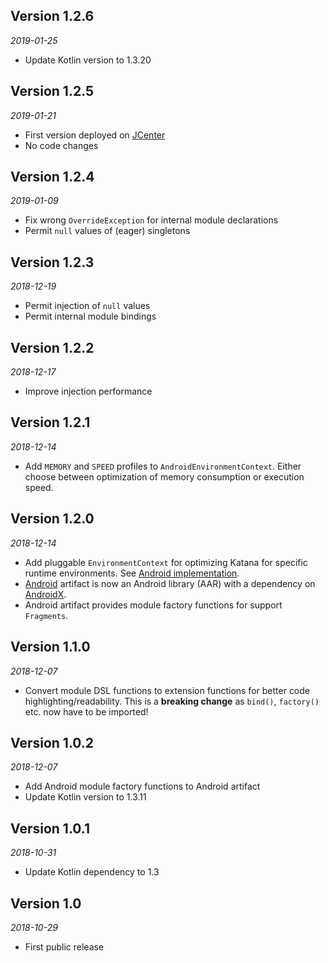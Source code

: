 ## Version 1.2.6

_2019-01-25_

* Update Kotlin version to 1.3.20

## Version 1.2.5

_2019-01-21_

* First version deployed on [JCenter](https://bintray.com/bintray/jcenter)
* No code changes

## Version 1.2.4

_2019-01-09_

* Fix wrong `OverrideException` for internal module declarations
* Permit `null` values of (eager) singletons

## Version 1.2.3

_2018-12-19_

* Permit injection of `null` values
* Permit internal module bindings

## Version 1.2.2

_2018-12-17_

* Improve injection performance

## Version 1.2.1

_2018-12-14_

* Add `MEMORY` and `SPEED` profiles to `AndroidEnvironmentContext`.
  Either choose between optimization of memory consumption or execution speed.

## Version 1.2.0

_2018-12-14_

* Add pluggable `EnvironmentContext` for optimizing Katana for specific runtime environments.
  See [Android implementation](android/README.md).
* [Android](android) artifact is now an Android library (AAR) with a dependency on [AndroidX](https://developer.android.com/jetpack/androidx/).
* Android artifact provides module factory functions for support `Fragments`.

## Version 1.1.0

_2018-12-07_

* Convert module DSL functions to extension functions for better code highlighting/readability.
  This is a **breaking change** as `bind()`, `factory()` etc. now have to be imported!

## Version 1.0.2

_2018-12-07_

* Add Android module factory functions to Android artifact
* Update Kotlin version to 1.3.11

## Version 1.0.1

_2018-10-31_

* Update Kotlin dependency to 1.3 

## Version 1.0

_2018-10-29_

* First public release
